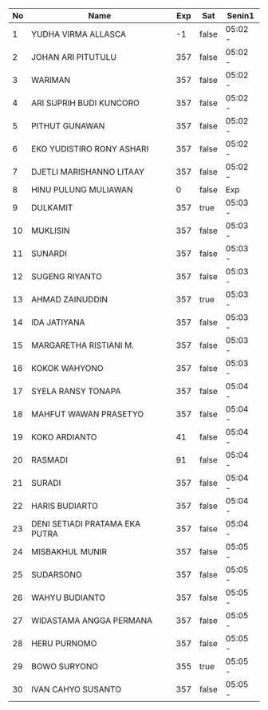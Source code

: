 | No | Name | Exp | Sat | Senin1 |
|-----|-----|-----|-----|-----|
| 1 | YUDHA VIRMA ALLASCA | -1 | false | 05:02 - |
| 2 | JOHAN ARI PITUTULU | 357 | false | 05:02 - |
| 3 | WARIMAN | 357 | false | 05:02 - |
| 4 | ARI SUPRIH BUDI KUNCORO | 357 | false | 05:02 - |
| 5 | PITHUT GUNAWAN | 357 | false | 05:02 - |
| 6 | EKO YUDISTIRO RONY ASHARI | 357 | false | 05:02 - |
| 7 | DJETLI MARISHANNO LITAAY | 357 | false | 05:02 - |
| 8 | HINU PULUNG MULIAWAN | 0 | false | Exp |
| 9 | DULKAMIT | 357 | true | 05:03 - |
| 10 | MUKLISIN | 357 | false | 05:03 - |
| 11 | SUNARDI | 357 | false | 05:03 - |
| 12 | SUGENG RIYANTO | 357 | false | 05:03 - |
| 13 | AHMAD ZAINUDDIN | 357 | true | 05:03 - |
| 14 | IDA JATIYANA | 357 | false | 05:03 - |
| 15 | MARGARETHA RISTIANI M. | 357 | false | 05:03 - |
| 16 | KOKOK WAHYONO | 357 | false | 05:03 - |
| 17 | SYELA RANSY TONAPA | 357 | false | 05:04 - |
| 18 | MAHFUT WAWAN PRASETYO | 357 | false | 05:04 - |
| 19 | KOKO ARDIANTO | 41 | false | 05:04 - |
| 20 | RASMADI | 91 | false | 05:04 - |
| 21 | SURADI | 357 | false | 05:04 - |
| 22 | HARIS BUDIARTO | 357 | false | 05:04 - |
| 23 | DENI SETIADI PRATAMA EKA PUTRA | 357 | false | 05:04 - |
| 24 | MISBAKHUL MUNIR | 357 | false | 05:05 - |
| 25 | SUDARSONO | 357 | false | 05:05 - |
| 26 | WAHYU BUDIANTO | 357 | false | 05:05 - |
| 27 | WIDASTAMA ANGGA PERMANA | 357 | false | 05:05 - |
| 28 | HERU PURNOMO | 357 | false | 05:05 - |
| 29 | BOWO SURYONO | 355 | true | 05:05 - |
| 30 | IVAN CAHYO SUSANTO | 357 | false | 05:05 - |
